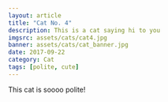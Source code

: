 ```yaml
---
layout: article
title: "Cat No. 4"
description: This is a cat saying hi to you
imgsrc: assets/cats/cat4.jpg
banner: assets/cats/cat_banner.jpg
date: 2017-09-22
category: Cat
tags: [polite, cute]
---
```


This cat is soooo polite!
